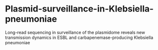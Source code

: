 # Plasmid-surveillance-in-Klebsiella-pneumoniae
Long-read sequencing in surveillance of the plasmidome reveals new transmission dynamics in ESBL and carbapenemase-producing Klebsiella pneumoniae
